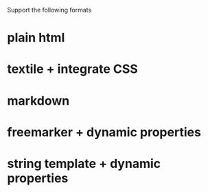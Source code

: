 Support the following formats

# plain html
# textile + integrate CSS
# markdown
# freemarker + dynamic properties
# string template + dynamic properties